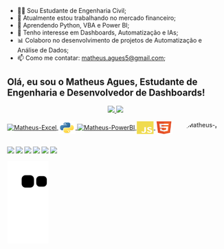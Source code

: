 - 👷🏼 Sou Estudante de Engenharia Civil;
- 🔭 Atualmente estou trabalhando no mercado financeiro;
- 🌱 Aprendendo Python, VBA e Power BI;
- 👀 Tenho interesse em Dashboards, Automatização e IAs;
- 📊 Colaboro no desenvolvimento de projetos de Automatização e Análise de Dados;
- 📫 Como me contatar: matheus.agues5@gmail.com;

## Olá, eu sou o Matheus Agues, Estudante de Engenharia e Desenvolvedor de Dashboards!

<div align="center">
  <a href="https://github.com/matheusagues">
  <img height="170em" src="https://github-readme-stats.vercel.app/api?username=matheusagues&show_icons=true&theme=dark&include_all_commits=true&count_private=true"/>
  <img height="170em" src="https://github-readme-stats.vercel.app/api/top-langs/?username=matheusagues&layout=compact&langs_count=7&theme=dark"/>
</div>
<div style="display: inline_block"><br>
  
  <img align="center" alt="Matheus-Excel" height="30" width="40" src="https://upload.wikimedia.org/wikipedia/commons/3/34/Microsoft_Office_Excel_%282019%E2%80%93present%29.svg">
  <img align="center" alt="Matheus-Python" height="30" width="40" src="https://raw.githubusercontent.com/devicons/devicon/master/icons/python/python-original.svg">
  <img align="center" alt="Matheus-PowerBI" height="30" width="40" src="https://upload.wikimedia.org/wikipedia/commons/c/cf/New_Power_BI_Logo.svg">
  <img align="center" alt="Matheus-Js" height="30" width="40" src="https://raw.githubusercontent.com/devicons/devicon/master/icons/javascript/javascript-plain.svg">
  <img align="center" alt="Matheus-HTML" height="30" width="40" src="https://raw.githubusercontent.com/devicons/devicon/master/icons/html5/html5-original.svg">
  <img align="right" alt="Matheus-pic" height="150" style="border-radius:50px;" 
       src="https://i.pinimg.com/140x140_RS/59/93/a9/5993a9645aeb06e601ad27adcea71520.jpg">
 
</div>
  
  ##
 
<div> 
  <a href="https://api.whatsapp.com/send?phone=5521980060783&text=Ol%C3%A1%2C%20vim%20pelo%20GitHub!%20Est%C3%A1%20dispon%C3%ADvel%3F" target="_blank"><img src="https://img.shields.io/badge/WhatsApp-25D366?style=for-the-badge&logo=whatsapp&logoColor=white"      target="_blank"></a>
  <a href="https://www.linkedin.com/in/matheus-agues-262331131/" target="_blank"><img src="https://img.shields.io/badge/-LinkedIn-%230077B5?style=for-the-badge&logo=linkedin&logoColor=white" target="_blank"></a> 
  <a href = "mailto:matheus.agues5@gmail.com"><img src="https://img.shields.io/badge/-Gmail-%23333?style=for-the-badge&logo=gmail&logoColor=red" target="_blank"></a>
  <a href="https://www.instagram.com/matheus_agues/" target="_blank"><img src="https://img.shields.io/badge/-Instagram-%23E4405F?style=for-the-badge&logo=instagram&logoColor=white" target="_blank"></a>
  <a href="https://discord.gg/heKhjscB" target="_blank"><img src="https://img.shields.io/badge/Discord-7289DA?style=for-the-badge&logo=discord&logoColor=white" target="_blank"></a> 
  <a href="https://www.youtube.com/channel/UCwO9Tc0G2cRpQ1exxCRby6A" target="_blank"><img src="https://img.shields.io/badge/YouTube-FF0000?style=for-the-badge&logo=youtube&logoColor=white" target="_blank"></a>
 
  ![Snake animation](https://github.com/rafaballerini/rafaballerini/blob/output/github-contribution-grid-snake.svg)
 
</div>
